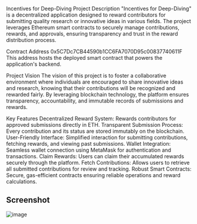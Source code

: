 Incentives for Deep-Diving
Project Description
"Incentives for Deep-Diving" is a decentralized application designed to reward contributors for submitting quality research or innovative ideas in various fields. The project leverages Ethereum smart contracts to securely manage contributions, rewards, and approvals, ensuring transparency and trust in the reward distribution process.

Contract Address
0x5C7Dc7CB44590b1CC6FA7070D95c00837740611F
This address hosts the deployed smart contract that powers the application's backend.

Project Vision
The vision of this project is to foster a collaborative environment where individuals are encouraged to share innovative ideas and research, knowing that their contributions will be recognized and rewarded fairly. By leveraging blockchain technology, the platform ensures transparency, accountability, and immutable records of submissions and rewards.

Key Features
Decentralized Reward System: Rewards contributors for approved submissions directly in ETH.
Transparent Submission Process: Every contribution and its status are stored immutably on the blockchain.
User-Friendly Interface: Simplified interaction for submitting contributions, fetching rewards, and viewing past submissions.
Wallet Integration: Seamless wallet connection using MetaMask for authentication and transactions.
Claim Rewards: Users can claim their accumulated rewards securely through the platform.
Fetch Contributions: Allows users to retrieve all submitted contributions for review and tracking.
Robust Smart Contracts: Secure, gas-efficient contracts ensuring reliable operations and reward calculations.

## Screenshot

![image](https://github.com/user-attachments/assets/8eb8a14b-3b8a-457b-8dbd-eb3b131e848b)

